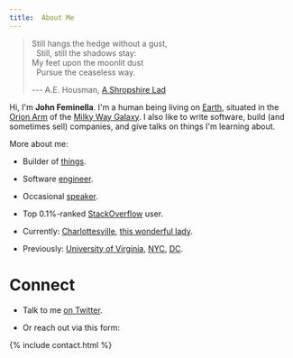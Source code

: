 ```yaml
---
title:  About Me
---
```


> <div style="white-space: pre">Still hangs the hedge without a gust,
>   Still, still the shadows stay:
> My feet upon the moonlit dust
>   Pursue the ceaseless way.</div>
>
> --- A.E. Housman, [A Shropshire Lad](http://www.bartleby.com/123/36.html)

Hi, I'm **John Feminella**. I'm a human being living on [Earth](http://en.wikipedia.org/wiki/Earth), situated in the [Orion Arm](http://en.wikipedia.org/wiki/Orion_Arm) of the [Milky Way Galaxy](http://en.wikipedia.org/wiki/Milky_Way). I also like to write software, build (and sometimes sell) companies, and give talks on things I'm learning about.

More about me:

* Builder of [things](/portfolio.html).

* Software [engineer](https://github.com/fj/).

* Occasional [speaker](http://speakerrate.com/speakers/2986-john-feminella).

* Top 0.1%-ranked [StackOverflow](http://stackoverflow.com/users/75170/john-feminella) user.

* Currently: [Charlottesville](https://www.google.com/search?q=charlottesville%2C+virginia), [this wonderful lady](https://twitter.com/tinyappleslice).

* Previously: [University of Virginia](http://www.virginia.edu/), [NYC](https://www.google.com/search?q=New+York+City%2C+NY), [DC](https://www.google.com/search?q=Washington%2C+DC).

# Connect <a name="connect"></a>

* Talk to me [on Twitter](http://twitter.com/jxxf).

* Or reach out via this form:

{% include contact.html %}
